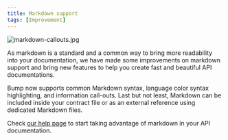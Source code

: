 ```yaml
---
title: Markdown support
tags: [Improvement]
---
```


![markdown-callouts.jpg](/images/changelog/markdown-callouts.jpg)

As markdown is a standard and a common way to bring more readability into your documentation, we have made some improvements on markdown support and bring new features to help you create fast and beautiful API documentations.

Bump now supports common Markdown syntax, language color syntax highlighting, and information call-outs. Last but not least, Markdown can be included inside your contract file or as an external reference using dedicated Markdown files.

Check [our help page](/help/specification-support/markdown-support/) to start taking advantage of markdown in your API documentation.
